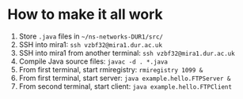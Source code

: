 # How to make it all work
1) Store `.java` files in `~/ns-networks-DUR1/src/`
2) SSH into mira1: `ssh vzbf32@mira1.dur.ac.uk`
3) SSH into mira1 from another terminal: `ssh vzbf32@mira1.dur.ac.uk`
4) Compile Java source files: `javac -d . *.java`
5) From first terminal, start rmiregistry: `rmiregistry 1099 &`
6) From first terminal, start server: `java example.hello.FTPServer &`
7) From second terminal, start client: `java example.hello.FTPClient`
